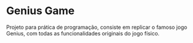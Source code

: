 # Genius Game
 Projeto para prática de programação, consiste em replicar o famoso jogo Genius, com todas as funcionalidades originais do jogo físico.
